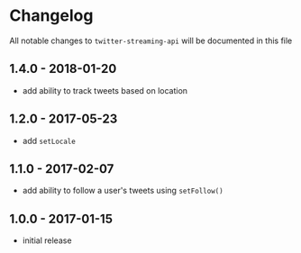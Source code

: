 # Changelog

All notable changes to `twitter-streaming-api` will be documented in this file

## 1.4.0 - 2018-01-20

- add ability to track tweets based on location

## 1.2.0 - 2017-05-23

- add `setLocale`

## 1.1.0 - 2017-02-07

- add ability to follow a user's tweets using `setFollow()`

## 1.0.0 - 2017-01-15

- initial release
